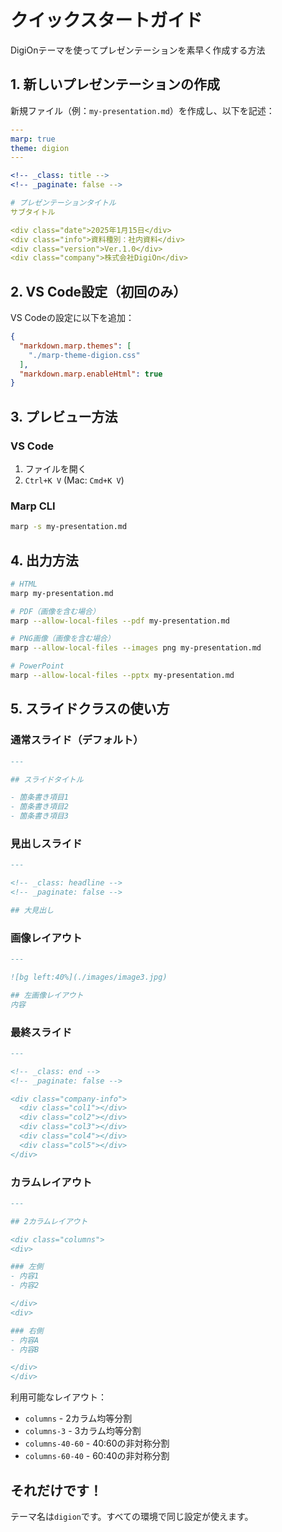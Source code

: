 # クイックスタートガイド

DigiOnテーマを使ってプレゼンテーションを素早く作成する方法

## 1. 新しいプレゼンテーションの作成

新規ファイル（例：`my-presentation.md`）を作成し、以下を記述：

```yaml
---
marp: true
theme: digion
---

<!-- _class: title -->
<!-- _paginate: false -->

# プレゼンテーションタイトル
サブタイトル

<div class="date">2025年1月15日</div>
<div class="info">資料種別：社内資料</div>
<div class="version">Ver.1.0</div>
<div class="company">株式会社DigiOn</div>
```

## 2. VS Code設定（初回のみ）

VS Codeの設定に以下を追加：

```json
{
  "markdown.marp.themes": [
    "./marp-theme-digion.css"
  ],
  "markdown.marp.enableHtml": true
}
```

## 3. プレビュー方法

### VS Code
1. ファイルを開く
2. `Ctrl+K V` (Mac: `Cmd+K V`)

### Marp CLI
```bash
marp -s my-presentation.md
```

## 4. 出力方法

```bash
# HTML
marp my-presentation.md

# PDF（画像を含む場合）
marp --allow-local-files --pdf my-presentation.md

# PNG画像（画像を含む場合）
marp --allow-local-files --images png my-presentation.md

# PowerPoint
marp --allow-local-files --pptx my-presentation.md
```

## 5. スライドクラスの使い方

### 通常スライド（デフォルト）
```markdown
---

## スライドタイトル

- 箇条書き項目1
- 箇条書き項目2
- 箇条書き項目3
```

### 見出しスライド
```markdown
---

<!-- _class: headline -->
<!-- _paginate: false -->

## 大見出し
```

### 画像レイアウト
```markdown
---

![bg left:40%](./images/image3.jpg)

## 左画像レイアウト
内容
```

### 最終スライド
```markdown
---

<!-- _class: end -->
<!-- _paginate: false -->

<div class="company-info">
  <div class="col1"></div>
  <div class="col2"></div>
  <div class="col3"></div>
  <div class="col4"></div>
  <div class="col5"></div>
</div>
```

### カラムレイアウト
```markdown
---

## 2カラムレイアウト

<div class="columns">
<div>

### 左側
- 内容1
- 内容2

</div>
<div>

### 右側
- 内容A
- 内容B

</div>
</div>
```

利用可能なレイアウト：
- `columns` - 2カラム均等分割
- `columns-3` - 3カラム均等分割
- `columns-40-60` - 40:60の非対称分割
- `columns-60-40` - 60:40の非対称分割

## それだけです！

テーマ名は`digion`です。すべての環境で同じ設定が使えます。